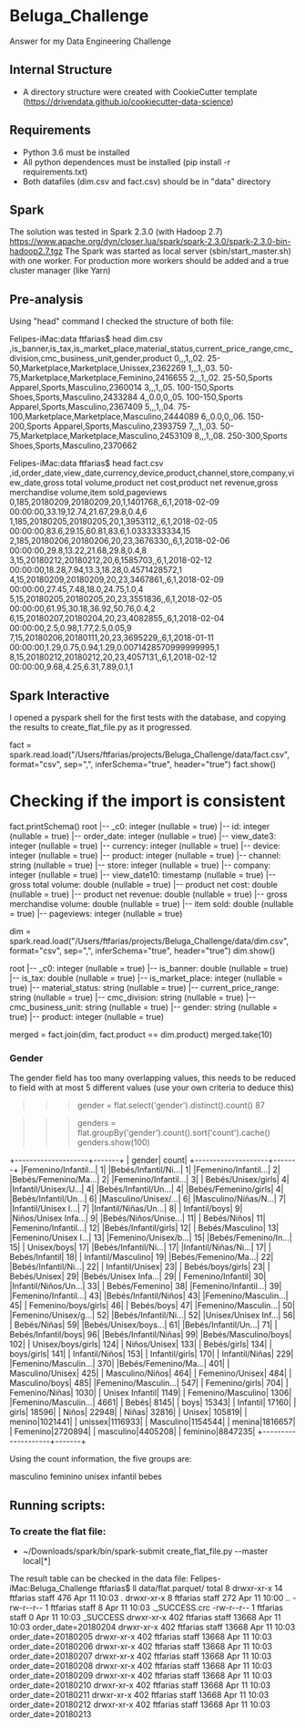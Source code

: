# Beluga_Challenge

Answer for my Data Engineering Challenge 

## Internal Structure

* A directory structure were created with CookieCutter template (https://drivendata.github.io/cookiecutter-data-science)

## Requirements

* Python 3.6 must be installed
* All python dependences must be installed (pip install -r requirements.txt)
* Both datafiles (dim.csv and fact.csv) should be in "data" directory

## Spark

The solution was tested in Spark 2.3.0 (with Hadoop 2.7)
https://www.apache.org/dyn/closer.lua/spark/spark-2.3.0/spark-2.3.0-bin-hadoop2.7.tgz
The Spark was started as local server (sbin/start_master.sh) with one worker. For production more workers should be added and a true cluster manager (like Yarn)

## Pre-analysis
Using "head" command I checked the structure of both file:


Felipes-iMac:data ftfarias$ head dim.csv
,is_banner,is_tax,is_market_place,material_status,current_price_range,cmc_division,cmc_business_unit,gender,product
0,,,1,,02. 25-50,Marketplace,Marketplace,Unissex,2362269
1,,,1,,03. 50-75,Marketplace,Marketplace,Feminino,2416655
2,,,1,,02. 25-50,Sports Apparel,Sports,Masculino,2360014
3,,,1,,05. 100-150,Sports Shoes,Sports,Masculino,2433284
4,,0.0,0,,05. 100-150,Sports Apparel,Sports,Masculino,2367409
5,,,1,,04. 75-100,Marketplace,Marketplace,Masculino,2444089
6,,0.0,0,,06. 150-200,Sports Apparel,Sports,Masculino,2393759
7,,,1,,03. 50-75,Marketplace,Marketplace,Masculino,2453109
8,,,1,,08. 250-300,Sports Shoes,Sports,Masculino,2370662

Felipes-iMac:data ftfarias$ head fact.csv
,id,order_date,view_date,currency,device,product,channel,store,company,view_date,gross total volume,product net cost,product net revenue,gross merchandise volume,item sold,pageviews
0,185,20180209,20180209,20,1,1401768,,6,1,2018-02-09 00:00:00,33.19,12.74,21.67,29.8,0.4,6
1,185,20180205,20180205,20,1,3953112,,6,1,2018-02-05 00:00:00,83.6,29.15,60.81,83.6,1.0333333334,15
2,185,20180206,20180206,20,23,3676330,,6,1,2018-02-06 00:00:00,29.8,13.22,21.68,29.8,0.4,8
3,15,20180212,20180212,20,6,1585703,,6,1,2018-02-12 00:00:00,18.28,7.94,13.3,18.28,0.4571428572,1
4,15,20180209,20180209,20,23,3467861,,6,1,2018-02-09 00:00:00,27.45,7.48,18.0,24.75,1.0,4
5,15,20180205,20180205,20,23,3551836,,6,1,2018-02-05 00:00:00,61.95,30.18,36.92,50.76,0.4,2
6,15,20180207,20180204,20,23,4082855,,6,1,2018-02-04 00:00:00,2.5,0.98,1.77,2.5,0.05,9
7,15,20180206,20180111,20,23,3695229,,6,1,2018-01-11 00:00:00,1.29,0.75,0.94,1.29,0.0071428570999999995,1
8,15,20180212,20180212,20,23,4057131,,6,1,2018-02-12 00:00:00,9.68,4.25,6.31,7.89,0.1,1


## Spark Interactive

I opened a pyspark shell for the first tests with the database, and copying the results to create_flat_file.py as it progressed.

fact = spark.read.load("/Users/ftfarias/projects/Beluga_Challenge/data/fact.csv", format="csv", sep=",", inferSchema="true", header="true")
fact.show()

# Checking if the import is consistent
fact.printSchema()
root
 |-- _c0: integer (nullable = true)
 |-- id: integer (nullable = true)
 |-- order_date: integer (nullable = true)
 |-- view_date3: integer (nullable = true)
 |-- currency: integer (nullable = true)
 |-- device: integer (nullable = true)
 |-- product: integer (nullable = true)
 |-- channel: string (nullable = true)
 |-- store: integer (nullable = true)
 |-- company: integer (nullable = true)
 |-- view_date10: timestamp (nullable = true)
 |-- gross total volume: double (nullable = true)
 |-- product net cost: double (nullable = true)
 |-- product net revenue: double (nullable = true)
 |-- gross merchandise volume: double (nullable = true)
 |-- item sold: double (nullable = true)
 |-- pageviews: integer (nullable = true)

dim = spark.read.load("/Users/ftfarias/projects/Beluga_Challenge/data/dim.csv", format="csv", sep=",", inferSchema="true", header="true")
dim.show()

root
 |-- _c0: integer (nullable = true)
 |-- is_banner: double (nullable = true)
 |-- is_tax: double (nullable = true)
 |-- is_market_place: integer (nullable = true)
 |-- material_status: string (nullable = true)
 |-- current_price_range: string (nullable = true)
 |-- cmc_division: string (nullable = true)
 |-- cmc_business_unit: string (nullable = true)
 |-- gender: string (nullable = true)
 |-- product: integer (nullable = true)


merged = fact.join(dim, fact.product == dim.product)
merged.take(10)

### Gender

The gender field has too many overlapping values, this needs to be reduced to field with at most 5 different values (use your own criteria to deduce this)


>>> gender = flat.select('gender').distinct().count()
87

>>> genders = flat.groupBy('gender').count().sort('count').cache()
>>> genders.show(100)

+--------------------+-------+
|              gender|  count|
+--------------------+-------+
|Femenino/Infantil...|      1|
|Bebés/Infantil/Ni...|      1|
|Femenino/Infantil...|      2|
|Bebés/Femenino/Ma...|      2|
|Femenino/Infantil...|      3|
|  Bebés/Unisex/girls|      4|
|Infantil/Unisex/U...|      4|
|Bebés/Infantil/Un...|      4|
|Bebés/Femenino/girls|      4|
|Bebés/Infantil/Un...|      6|
|Masculino/Unisex/...|      6|
|Masculino/Niñas/N...|      7|
|Infantil/Unisex I...|      7|
|Infantil/Niñas/Un...|      8|
|       Infantil/boys|      9|
|Niños/Unisex Infa...|      9|
|Bebés/Niños/Unise...|     11|
|         Bebés/Niños|     11|
|Femenino/Infantil...|     12|
|Bebés/Infantil/girls|     12|
|     Bebés/Masculino|     13|
|Femenino/Unisex I...|     13|
|Femenino/Unisex/b...|     15|
|Bebés/Femenino/In...|     15|
|         Unisex/boys|     17|
|Bebés/Infantil/Ni...|     17|
|Infantil/Niñas/Ni...|     17|
|      Bebés/Infantil|     18|
|  Infantil/Masculino|     19|
|Bebés/Femenino/Ma...|     22|
|Bebés/Infantil/Ni...|     22|
|     Infantil/Unisex|     23|
|    Bebés/boys/girls|     23|
|        Bebés/Unisex|     29|
|Bebés/Unisex Infa...|     29|
|   Femenino/Infantil|     30|
|Infantil/Niños/Un...|     33|
|      Bebés/Femenino|     38|
|Femenino/Infantil...|     39|
|Femenino/Infantil...|     43|
|Bebés/Infantil/Niños|     43|
|Femenino/Masculin...|     45|
| Femenino/boys/girls|     46|
|          Bebés/boys|     47|
|Femenino/Masculin...|     50|
|Femenino/Unisex/g...|     52|
|Bebés/Infantil/Ni...|     52|
|Unisex/Unisex Inf...|     56|
|         Bebés/Niñas|     59|
|Bebés/Unisex/boys...|     61|
|Bebés/Infantil/Un...|     71|
| Bebés/Infantil/boys|     96|
|Bebés/Infantil/Niñas|     99|
|Bebés/Masculino/boys|    102|
|   Unisex/boys/girls|    124|
|        Niños/Unisex|    133|
|         Bebés/girls|    134|
|          boys/girls|    141|
|      Infantil/Niños|    153|
|      Infantil/girls|    170|
|      Infantil/Niñas|    229|
|Femenino/Masculin...|    370|
|Bebés/Femenino/Ma...|    401|
|    Masculino/Unisex|    425|
|     Masculino/Niños|    464|
|     Femenino/Unisex|    484|
|      Masculino/boys|    485|
|Femenino/Masculin...|    547|
|      Femenino/girls|    704|
|      Femenino/Niñas|   1030|
|     Unisex Infantil|   1149|
|  Femenino/Masculino|   1306|
|Femenino/Masculin...|   4661|
|               Bebés|   8145|
|                boys|  15343|
|            Infantil|  17160|
|               girls|  18596|
|               Niños|  22948|
|               Niñas|  32816|
|              Unisex| 105819|
|              menino|1021441|
|             unissex|1116933|
|           Masculino|1154544|
|              menina|1816657|
|            Femenino|2720894|
|           masculino|4405208|
|            feminino|8847235|
+--------------------+-------+

Using the count information, the five groups are:

masculino
feminino
unisex
infantil
bebes


## Running scripts:

### To create the flat file:

* ~/Downloads/spark/bin/spark-submit create_flat_file.py --master local[*]

The result table can be checked in the data file:
Felipes-iMac:Beluga_Challenge ftfarias$ ll data/flat.parquet/
total 8
drwxr-xr-x   14 ftfarias  staff    476 Apr 11 10:03 .
drwxr-xr-x    8 ftfarias  staff    272 Apr 11 10:00 ..
-rw-r--r--    1 ftfarias  staff      8 Apr 11 10:03 ._SUCCESS.crc
-rw-r--r--    1 ftfarias  staff      0 Apr 11 10:03 _SUCCESS
drwxr-xr-x  402 ftfarias  staff  13668 Apr 11 10:03 order_date=20180204
drwxr-xr-x  402 ftfarias  staff  13668 Apr 11 10:03 order_date=20180205
drwxr-xr-x  402 ftfarias  staff  13668 Apr 11 10:03 order_date=20180206
drwxr-xr-x  402 ftfarias  staff  13668 Apr 11 10:03 order_date=20180207
drwxr-xr-x  402 ftfarias  staff  13668 Apr 11 10:03 order_date=20180208
drwxr-xr-x  402 ftfarias  staff  13668 Apr 11 10:03 order_date=20180209
drwxr-xr-x  402 ftfarias  staff  13668 Apr 11 10:03 order_date=20180210
drwxr-xr-x  402 ftfarias  staff  13668 Apr 11 10:03 order_date=20180211
drwxr-xr-x  402 ftfarias  staff  13668 Apr 11 10:03 order_date=20180212
drwxr-xr-x  402 ftfarias  staff  13668 Apr 11 10:03 order_date=20180213

